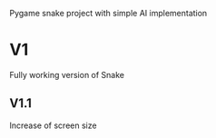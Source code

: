 Pygame snake project with simple AI implementation

# V1
Fully working version of Snake

## V1.1
Increase of screen size
